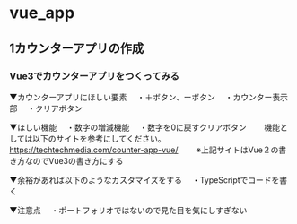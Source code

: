 # vue_app
## 1カウンターアプリの作成
### Vue3でカウンターアプリをつくってみる
▼カウンターアプリにほしい要素
　・＋ボタン、ーボタン
　・カウンター表示部
　・クリアボタン　　

▼ほしい機能
　・数字の増減機能
　・数字を0に戻すクリアボタン
　　機能としては以下のサイトを参考にしてください。
　　https://techtechmedia.com/counter-app-vue/
　　※上記サイトはVue２の書き方なのでVue3の書き方にする

▼余裕があれば以下のようなカスタマイズをする
　・TypeScriptでコードを書く

▼注意点
　・ポートフォリオではないので見た目を気にしすぎない
